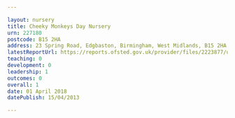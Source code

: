 ```yaml
---

layout: nursery
title: Cheeky Monkeys Day Nursery
urn: 227180
postcode: B15 2HA
address: 23 Spring Road, Edgbaston, Birmingham, West Midlands, B15 2HA
latestReportUrl: https://reports.ofsted.gov.uk/provider/files/2223877/urn/227180.pdf
teaching: 0
development: 0
leadership: 1
outcomes: 0
overall: 1
date: 01 April 2018 
datePublish: 15/04/2013

---
```

